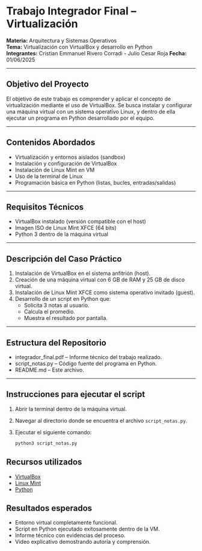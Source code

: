 # Trabajo Integrador Final – Virtualización

**Materia:** Arquitectura y Sistemas Operativos  
**Tema:** Virtualización con VirtualBox y desarrollo en Python  
**Integrantes:** Cristian Emmanuel Rivero Corradi - Julio Cesar Roja
**Fecha:** 01/06/2025

---

## Objetivo del Proyecto

El objetivo de este trabajo es comprender y aplicar el concepto de virtualización mediante el uso de VirtualBox. Se busca instalar y configurar una máquina virtual con un sistema operativo Linux, y dentro de ella ejecutar un programa en Python desarrollado por el equipo.

---

## Contenidos Abordados

- Virtualización y entornos aislados (sandbox)
- Instalación y configuración de VirtualBox
- Instalación de Linux Mint en VM
- Uso de la terminal de Linux
- Programación básica en Python (listas, bucles, entradas/salidas)

---

## Requisitos Técnicos

- VirtualBox instalado (versión compatible con el host)
- Imagen ISO de Linux Mint XFCE (64 bits)
- Python 3 dentro de la máquina virtual

---

## Descripción del Caso Práctico

1. Instalación de VirtualBox en el sistema anfitrión (host).
2. Creación de una máquina virtual con 6 GB de RAM y 25 GB de disco virtual.
3. Instalación de Linux Mint XFCE como sistema operativo invitado (guest).
4. Desarrollo de un script en Python que:
   - Solicita 3 notas al usuario.
   - Calcula el promedio.
   - Muestra el resultado por pantalla.

---

## Estructura del Repositorio

- integrador_final.pdf – Informe técnico del trabajo realizado.
- script_notas.py – Código fuente del programa en Python.
- README.md – Este archivo.

---

## Instrucciones para ejecutar el script

1. Abrir la terminal dentro de la máquina virtual.
2. Navegar al directorio donde se encuentra el archivo `script_notas.py`.
3. Ejecutar el siguiente comando:

   ```bash
   python3 script_notas.py

## Recursos utilizados
- [VirtualBox](https://www.virtualbox.org/)
- [Linux Mint](https://linuxmint.com/)
- [Python](https://www.python.org/)

## Resultados esperados
- Entorno virtual completamente funcional.
- Script en Python ejecutado exitosamente dentro de la VM.
- Informe técnico con evidencias del proceso.
- Video explicativo demostrando autoría y comprensión.
